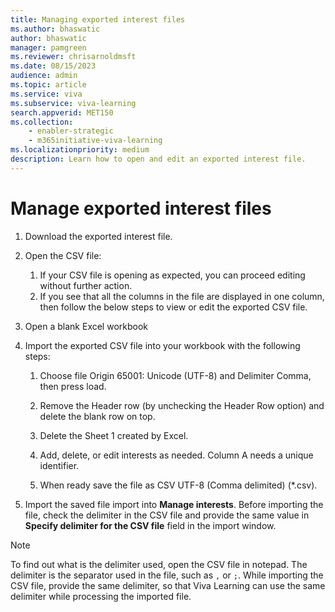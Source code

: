 ```yaml
---
title: Managing exported interest files
ms.author: bhaswatic
author: bhaswatic
manager: pamgreen
ms.reviewer: chrisarnoldmsft
ms.date: 08/15/2023
audience: admin
ms.topic: article
ms.service: viva
ms.subservice: viva-learning
search.appverid: MET150
ms.collection: 
    - enabler-strategic
    - m365initiative-viva-learning
ms.localizationpriority: medium
description: Learn how to open and edit an exported interest file. 
---
```


# Manage exported interest files

1. Download the exported interest file.

2. Open the CSV file: 
    1. If your CSV file is opening as expected, you can proceed editing without further action.
    1. If you see that all the columns in the file are displayed in one column, then follow the below steps to view or edit the exported CSV file.

3. Open a blank Excel workbook

4. Import the exported CSV file into your workbook with the following steps:

    1. Choose file Origin 65001: Unicode (UTF-8) and Delimiter Comma, then press load.

    2. Remove the Header row (by unchecking the Header Row option) and delete the blank row on top.

    3. Delete the Sheet 1 created by Excel.

    4. Add, delete, or edit interests as needed. Column A needs a unique identifier.

    5. When ready save the file as CSV UTF-8 (Comma delimited) (*.csv).

5. Import the saved file import into **Manage interests**. Before importing the file, check the delimiter in the CSV file and provide the same value in **Specify delimiter for the CSV file** field in the import window.

> [!NOTE]
> To find out what is the delimiter used, open the CSV file in notepad. The delimiter is the separator used in the file, such as `,` or `;`.
> While importing the CSV file, provide the same delimiter, so that Viva Learning can use the same delimiter while processing the imported file.
